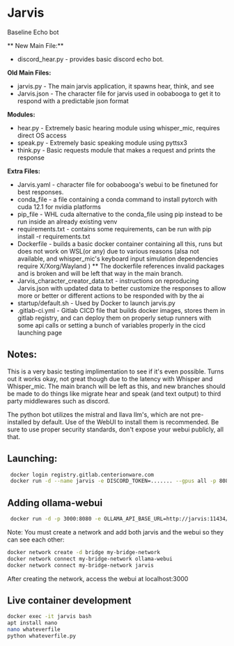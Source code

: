 # Jarvis

Baseline Echo bot

** New Main File:**
* discord_hear.py - provides basic discord echo bot.

**Old Main Files:**
* jarvis.py - The main jarvis application, it spawns hear, think, and see
* Jarvis.json - The character file for jarvis used in oobabooga to get it to respond with a predictable json format

**Modules:**
* hear.py - Extremely basic hearing module using whisper_mic, requires direct OS access
* speak.py - Extremely basic speaking module using pyttsx3
* think.py - Basic requests module that makes a request and prints the response

**Extra Files:**
* Jarvis.yaml - character file for oobabooga's webui to be finetuned for best responses.
* conda_file - a file containing a conda command to install pytorch with cuda 12.1 for nvidia platforms
* pip_file - WHL cuda alternative to the conda_file using pip instead to be run inside an already existing venv
* requirements.txt - contains some requirements, can be run with pip install -r requirements.txt
* Dockerfile - builds a basic docker container containing all this, runs but does not work on WSL(or any) due to various reasons (alsa not available, and whisper_mic's keyboard input simulation dependencies require X/Xorg/Wayland ) ** The dockerfile references invalid packages and is broken and will be left that way in the main branch.
* Jarvis_character_creator_data.txt - instructions on reproducing Jarvis.json with updated data to better customize the responses to allow more or better or different actions to be responded with by the ai
* startup/default.sh - Used by Docker to launch jarvis.py
* .gitlab-ci.yml - Gitlab CICD file that builds docker images, stores them in gitlab registry, and can deploy them on properly setup runners with some api calls or setting a bunch of variables properly in the cicd launching page


## Notes:
 This is a very basic testing implimentation to see if it's even possible. Turns out it works okay, not great though due to the latency with Whisper and Whisper_mic.
 The main branch will be left as this, and new branches should be made to do things like migrate hear and speak (and text output) to third party middlewares such as discord.

 The python bot utilizes the mistral and llava llm's, which are not pre-installed by default. Use of the WebUI to install them is recommended. Be sure to use proper security standards, don't expose your webui publicly, all that.
 

## Launching:
```sh
 docker login registry.gitlab.centerionware.com
 docker run -d --name jarvis -e DISCORD_TOKEN=....... --gpus all -p 8080: -v /mnt/jarvis:/usr/share/ollama/.ollama/models registry.gitlab.centerionware.com/public-projects/jarvis:discord-bot-webui
```
## Adding ollama-webui
```sh
 docker run -d -p 3000:8080 -e OLLAMA_API_BASE_URL=http://jarvis:11434/api --name ollama-webui --restart always ghcr.io/ollama-webui/ollama-webui:main
```
Note: You must create a network and add both jarvis and the webui so they can see each other:
```sh
docker network create -d bridge my-bridge-network
docker network connect my-bridge-network ollama-webui
docker network connect my-bridge-network jarvis
```
After creating the network, access the webui at localhost:3000

## Live container development
```sh
docker exec -it jarvis bash
apt install nano
nano whateverfile
python whateverfile.py
```

